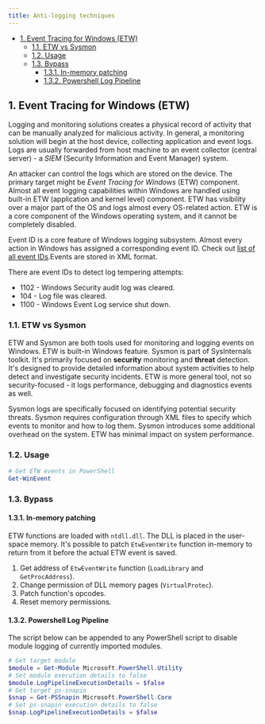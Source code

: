 ```yaml
---
title: Anti-logging techniques
---
```


- [1. Event Tracing for Windows (ETW)](#1-event-tracing-for-windows-etw)
  - [1.1. ETW vs Sysmon](#11-etw-vs-sysmon)
  - [1.2. Usage](#12-usage)
  - [1.3. Bypass](#13-bypass)
    - [1.3.1. In-memory patching](#131-in-memory-patching)
    - [1.3.2. Powershell Log Pipeline](#132-powershell-log-pipeline)

## 1. Event Tracing for Windows (ETW)
Logging and monitoring solutions creates a physical record of activity that can be manually analyzed for malicious activity. In general, a monitoring solution will begin at the host device, collecting application and event logs. Logs are usually forwarded from host machine to an event collector (central server) - a _SIEM_ (Security Information and Event Manager) system.

An attacker can control the logs which are stored on the device. The primary target might be _Event Tracing for Windows_ (ETW) component. Almost all event logging capabilities within Windows are handled using built-in ETW (application and kernel level) component. ETW has visibility over a major part of the OS and logs almost every OS-related action. ETW is a core component of the Windows operating system, and it cannot be completely disabled.

Event ID is a core feature of Windows logging subsystem. Almost every action in Windows has assigned a corresponding event ID. Check out [list of all event IDs](https://www.ultimatewindowssecurity.com/securitylog/encyclopedia/default.aspx).Events are stored in XML format.

There are event IDs to detect log tempering attempts:

- 1102 - Windows Security audit log was cleared.
- 104 - Log file was cleared.
- 1100 - Windows Event Log service shut down.

### 1.1. ETW vs Sysmon
ETW and Sysmon are both tools used for monitoring and logging events on Windows. ETW is built-in Windows feature. Sysmon is part of SysInternals toolkit. It's primarily focused on **security** monitoring and **threat** detection. It's designed to provide detailed information about system activities to help detect and investigate security incidents. ETW is more general tool, not so security-focused - it logs performance, debugging and diagnostics events as well.

Sysmon logs are specifically focused on identifying potential security threats. Sysmon requires configuration through XML files to specify which events to monitor and how to log them. Sysmon introduces some additional overhead on the system. ETW has minimal impact on system performance.

### 1.2. Usage

```powershell
# Get ETW events in PowerShell 
Get-WinEvent 
```

### 1.3. Bypass

#### 1.3.1. In-memory patching
ETW functions are loaded with `ntdll.dll`. The DLL is placed in the user-space memory. It's possible to patch `EtwEventWrite` function in-memory to return from it before the actual ETW event is saved.

1. Get address of `EtwEventWrite` function (`LoadLibrary` and `GetProcAddress`).
2. Change permission of DLL memory pages (`VirtualProtec`).
3. Patch function's opcodes.
4. Reset memory permissions.

#### 1.3.2. Powershell Log Pipeline
The script below can be appended to any PowerShell script to disable module logging of currently imported modules.

```powershell
# Get target module
$module = Get-Module Microsoft.PowerShell.Utility
# Set module execution details to false
$module.LogPipelineExecutionDetails = $false 
# Get target ps-snapin
$snap = Get-PSSnapin Microsoft.PowerShell.Core
# Set ps-snapin execution details to false 
$snap.LogPipelineExecutionDetails = $false 
```
